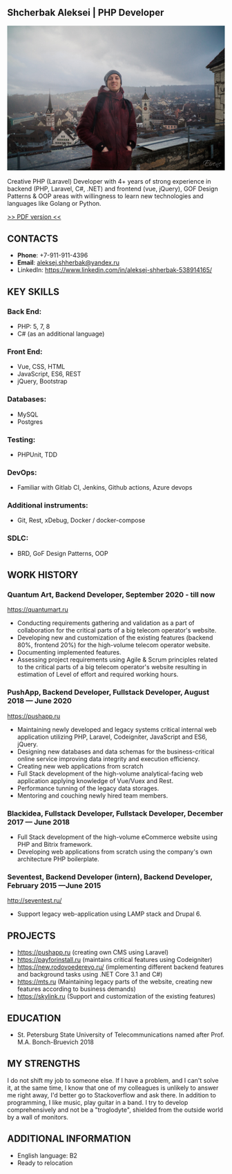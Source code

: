 ## Shcherbak Aleksei | PHP Developer

![avatar](./ava.jpg)

Creative PHP (Laravel) Developer with 4+ years of strong experience in backend (PHP, Laravel, C#, .NET) and frontend (vue, jQuery), 
GOF Design Patterns & OOP areas with willingness to learn new technologies and languages like Golang or Python.

[>> PDF version <<](./Aleksej_Shcherbak_PHP_Laravel_Developer.pdf)

## CONTACTS
* **Phone**: +7-911-911-4396
* **Email**: aleksej.shherbak@yandex.ru
* LinkedIn: https://www.linkedin.com/in/aleksej-shherbak-538914165/

## KEY SKILLS

### **Back End**:
* PHP: 5, 7, 8
* C# (as an additional language)

### **Front End**:
* Vue, CSS, HTML
* JavaScript, ES6, REST
* jQuery, Bootstrap

### **Databases**:
* MySQL 
* Postgres

### **Testing**:
* PHPUnit, TDD

### **DevOps**:
* Familiar with Gitlab CI, Jenkins, Github actions, Azure devops

### **Additional instruments**:
* Git, Rest, xDebug, Docker / docker-compose

### **SDLC**:
* BRD, GoF Design Patterns, OOP

## WORK HISTORY

### **Quantum Art, Backend Developer, September 2020 - till now** 
 https://quantumart.ru 

* Conducting requirements gathering and validation as a part of collaboration for the critical parts of a big telecom operator's website.
* Developing new and customization of the existing features (backend 80%, frontend 20%) for the high-volume telecom operator website.
* Documenting implemented features.
* Assessing project requirements using Agile & Scrum principles related to the critical parts of a big telecom operator's website resulting in estimation of Level of effort and required working hours.

### **PushApp, Backend Developer, Fullstack Developer, August 2018 — June 2020** 
https://pushapp.ru

* Maintaining newly developed and legacy systems critical internal web application utilizing PHP, Laravel, Codeigniter, JavaScript and ES6, jQuery.
* Designing new databases and data schemas for the business-critical online service improving data integrity and execution efficiency.
* Creating new web applications from scratch
* Full Stack development of the high-volume analytical-facing web application applying knowledge of Vue/Vuex and Rest.
* Performance tunning of the legacy data storages.
* Mentoring and couching newly hired team members.

### **Blackidea, Fullstack Developer, Fullstack Developer, December 2017 — June 2018** 
* Full Stack development of the high-volume eCommerce website using PHP and Bitrix framework.
* Developing web applications from scratch using the company's own architecture PHP boilerplate.

### **Seventest, Backend Developer (intern), Backend Developer, February 2015 —June 2015** 
http://seventest.ru/ 

* Support legacy web-application using LAMP stack and Drupal 6. 

## PROJECTS
* https://pushapp.ru (creating own CMS using Laravel)
* https://payforinstall.ru (maintains critical features using Codeigniter)
* https://new.rodovoederevo.ru/ (implementing different backend features and background tasks using .NET Core 3.1 and C#)
* https://mts.ru (Maintaining legacy parts of the website, creating new features according to business demands)
* https://skylink.ru (Support and customization of the existing features)

## EDUCATION
* St. Petersburg State University of Telecommunications named after Prof. M.A. Bonch-Bruevich 2018

## MY STRENGTHS
I do not shift my job to someone else. If I have a problem, and I can't solve it, at the same
time, I know that one of my colleagues is unlikely to answer me right away, I'd better go to
Stackoverflow and ask there.
In addition to programming, I like music, play guitar in a band. I try to develop
comprehensively and not be a "troglodyte", shielded from the outside world by a wall of monitors.

## ADDITIONAL INFORMATION
* English language: B2
* Ready to relocation